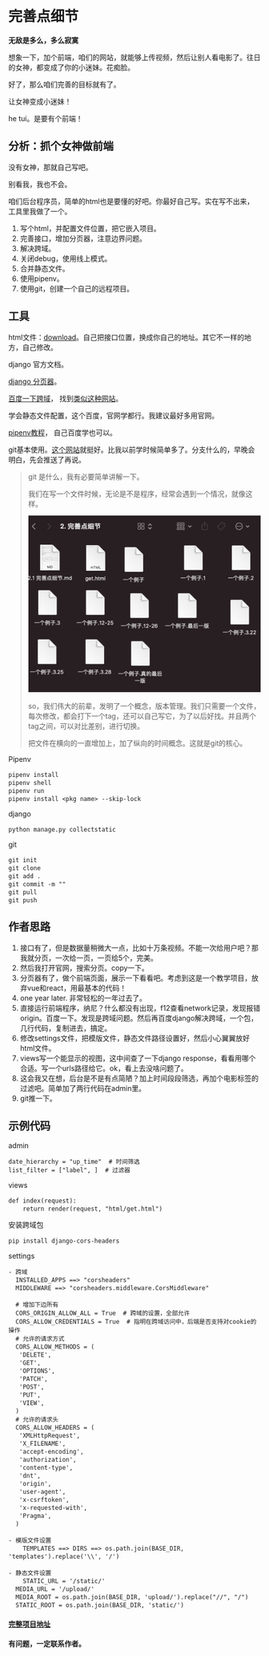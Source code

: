 # 完善点细节

**无敌是多么，多么寂寞**

想象一下，加个前端，咱们的网站，就能够上传视频，然后让别人看电影了。往日的女神，都变成了你的小迷妹。花痴脸。

好了，那么咱们完善的目标就有了。

让女神变成小迷妹！

he tui。是要有个前端！



## 分析：抓个女神做前端

没有女神，那就自己写吧。

别看我，我也不会。

咱们后台程序员，简单的html也是要懂的好吧。你最好自己写。实在写不出来，工具里我做了一个。

1. 写个html，并配置文件位置，把它嵌入项目。
2. 完善接口，增加分页器，注意边界问题。
3. 解决跨域。
4. 关闭debug，使用线上模式。
5. 合并静态文件。
6. 使用pipenv。
7. 使用git，创建一个自己的远程项目。



## 工具

html文件：[download](./get.html)。自己把接口位置，换成你自己的地址。其它不一样的地方，自己修改。

django 官方文档。

[django 分页器](https://docs.djangoproject.com/zh-hans/3.1/topics/pagination/)。

[百度一下跨域](https://www.baidu.com/s?wd=django+跨域)， 找到[类似这种网站](https://www.cnblogs.com/ruhai/p/11270442.html)。

学会静态文件配置，这个百度，官网学都行。我建议最好多用官网。

[pipenv教程](https://www.cnblogs.com/blueberry-mint/p/13362737.html)， 自己百度学也可以。

git基本使用。[这个网站](https://www.runoob.com/manual/git-guide/)就挺好。比我以前学时候简单多了。分支什么的，早晚会明白，先会推送了再说。

> git 是什么，我有必要简单讲解一下。
>
> 我们在写一个文件时候，无论是不是程序，经常会遇到一个情况，就像这样。
>
> ![截屏2020-12-28 02.33.45](./版本.png)
>
> so，我们伟大的前辈，发明了一个概念，版本管理。我们只需要一个文件，每次修改，都会打下一个tag，还可以自己写它，为了以后好找。并且两个tag之间，可以对比差别，进行切换。
>
> 把文件在横向的一直增加上，加了纵向的时间概念。这就是git的核心。

Pipenv

```
pipenv install
pipenv shell
pipenv run
pipenv install <pkg name> --skip-lock
```

django

```
python manage.py collectstatic
```

git

```
git init
git clone
git add .
git commit -m ""
git pull
git push
```



## 作者思路

1. 接口有了，但是数据量稍微大一点，比如十万条视频。不能一次给用户吧？那我就分页，一次给一页，一页给5个，完美。
2. 然后我打开官网，搜索分页。copy一下。
3. 分页器有了，做个前端页面，展示一下看看吧。考虑到这是一个教学项目，放弃vue和react，用最基本的代码！
4. one year later.  非常轻松的一年过去了。
5. 直接运行前端程序，纳尼？什么都没有出现，f12查看network记录，发现报错origin。百度一下。发现是跨域问题。然后再百度django解决跨域，一个包，几行代码，复制进去，搞定。
6. 修改settings文件，把模版文件，静态文件路径设置好，然后小心翼翼放好html文件。
7. views写一个能显示的视图，这中间查了一下django response，看看用哪个合适。写一个urls路径给它。ok，看上去没啥问题了。
8. 这会我又在想，后台是不是有点简陋？加上时间段段筛选，再加个电影标签的过滤吧。简单加了两行代码在admin里。
9. git推一下。



## 示例代码

admin

```
date_hierarchy = "up_time"  # 时间筛选
list_filter = ["label", ]  # 过滤器
```

views

```
def index(request):
    return render(request, "html/get.html")
```

安装跨域包

```
pip install django-cors-headers
```

settings

```
- 跨域
  INSTALLED_APPS ==> "corsheaders"
  MIDDLEWARE ==> "corsheaders.middleware.CorsMiddleware"

  # 增加下边所有
  CORS_ORIGIN_ALLOW_ALL = True  # 跨域的设置，全部允许
  CORS_ALLOW_CREDENTIALS = True  # 指明在跨域访问中，后端是否支持对cookie的操作
  # 允许的请求方式
  CORS_ALLOW_METHODS = (
   'DELETE',
   'GET',
   'OPTIONS',
   'PATCH',
   'POST',
   'PUT',
   'VIEW',
  )
  # 允许的请求头
  CORS_ALLOW_HEADERS = (
   'XMLHttpRequest',
   'X_FILENAME',
   'accept-encoding',
   'authorization',
   'content-type',
   'dnt',
   'origin',
   'user-agent',
   'x-csrftoken',
   'x-requested-with',
   'Pragma',
  )

- 模版文件设置
	TEMPLATES ==> DIRS ==> os.path.join(BASE_DIR, 'templates').replace('\\', '/')
	
- 静态文件设置
	STATIC_URL = '/static/'
  MEDIA_URL = '/upload/'
  MEDIA_ROOT = os.path.join(BASE_DIR, 'upload/').replace("//", "/")
  STATIC_ROOT = os.path.join(BASE_DIR, 'static/')

```





#### [完整项目地址](https://gitee.com/glittering/z_movie/tree/day2/)

**有问题，一定联系作者。**